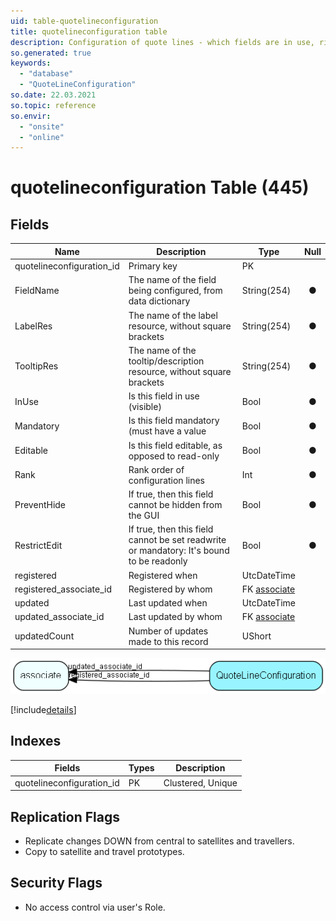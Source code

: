 ```yaml
---
uid: table-quotelineconfiguration
title: quotelineconfiguration table
description: Configuration of quote lines - which fields are in use, rights, labels etc
so.generated: true
keywords:
  - "database"
  - "QuoteLineConfiguration"
so.date: 22.03.2021
so.topic: reference
so.envir:
  - "onsite"
  - "online"
---
```


# quotelineconfiguration Table (445)

## Fields

| Name | Description | Type | Null |
|------|-------------|------|:----:|
|quotelineconfiguration\_id|Primary key|PK| |
|FieldName|The name of the field being configured, from data dictionary|String(254)|&#x25CF;|
|LabelRes|The name of the label resource, without square brackets|String(254)|&#x25CF;|
|TooltipRes|The name of the tooltip/description resource, without square brackets|String(254)|&#x25CF;|
|InUse|Is this field in use (visible)|Bool|&#x25CF;|
|Mandatory|Is this field mandatory (must have a value|Bool|&#x25CF;|
|Editable|Is this field editable, as opposed to read-only|Bool|&#x25CF;|
|Rank|Rank order of configuration lines|Int|&#x25CF;|
|PreventHide|If true, then this field cannot be hidden from the GUI|Bool|&#x25CF;|
|RestrictEdit|If true, then this field cannot be set readwrite or mandatory: It&apos;s bound to be readonly|Bool|&#x25CF;|
|registered|Registered when|UtcDateTime| |
|registered\_associate\_id|Registered by whom|FK [associate](associate.md)| |
|updated|Last updated when|UtcDateTime| |
|updated\_associate\_id|Last updated by whom|FK [associate](associate.md)| |
|updatedCount|Number of updates made to this record|UShort| |


![QuoteLineConfiguration table relationship diagram](./media/QuoteLineConfiguration.png)

[!include[details](./includes/QuoteLineConfiguration.md)]

## Indexes

| Fields | Types | Description |
|--------|-------|-------------|
|quotelineconfiguration\_id |PK |Clustered, Unique |

## Replication Flags

* Replicate changes DOWN from central to satellites and travellers.
* Copy to satellite and travel prototypes.

## Security Flags

* No access control via user's Role.

